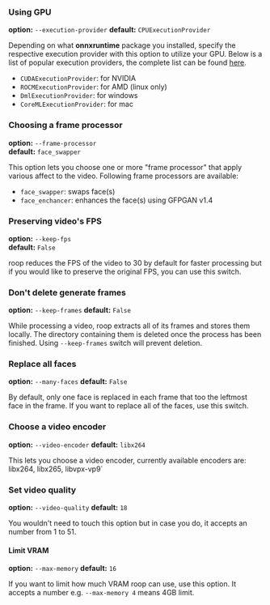 ### Using GPU
**option:** `--execution-provider`
**default:** `CPUExecutionProvider`

Depending on what **onnxruntime** package you installed, specify the respective execution provider with this option to utilize your GPU. Below is a list of popular execution providers, the complete list can be found [here](https://onnxruntime.ai/docs/execution-providers/).

- `CUDAExecutionProvider`: for NVIDIA
- `ROCMExecutionProvider`: for AMD (linux only)
- `DmlExecutionProvider`: for windows
- `CoreMLExecutionProvider`: for mac

### Choosing a frame processor
**option:** `--frame-processor`\
**default:** `face_swapper`

This option lets you choose one or more "frame processor" that apply various affect to the video. Following frame processors are available:
- `face_swapper`: swaps face(s)
- `face_enchancer`: enhances the face(s) using GFPGAN v1.4

### Preserving video's FPS
**option:** `--keep-fps`\
**default:** `False`

roop reduces the FPS of the video to 30 by default for faster processing but if you would like to preserve the original FPS, you can use this switch.

### Don't delete generate frames
**option:** `--keep-frames`
**default:** `False`

While processing a video, roop extracts all of its frames and stores them locally. The directory containing them is deleted once the process has been finished. Using `--keep-frames` switch will prevent deletion.

### Replace all faces
**option:** `--many-faces`
**default:** `False`

By default, only one face is replaced in each frame that too the leftmost face in the frame. If you want to replace all of the faces, use this switch.

### Choose a video encoder
**option:** `--video-encoder`
**default:** `libx264`

This lets you choose a video encoder, currently available encoders are: libx264, libx265, libvpx-vp9`

### Set video quality
**option:** `--video-quality`
**default:** `18`

You wouldn't need to touch this option but in case you do, it accepts an number from 1 to 51.

#### Limit VRAM
**option:** `--max-memory`
**default:** `16`

If you want to limit how much VRAM roop can use, use this option. It accepts a number e.g. `--max-memory 4` means 4GB limit.